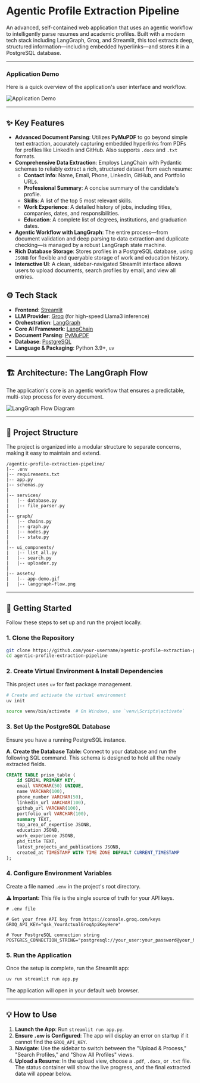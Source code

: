

# Agentic Profile Extraction Pipeline

An advanced, self-contained web application that uses an agentic workflow to intelligently parse resumes and academic profiles. Built with a modern tech stack including LangGraph, Groq, and Streamlit, this tool extracts deep, structured information—including embedded hyperlinks—and stores it in a PostgreSQL database.

---

### Application Demo

Here is a quick overview of the application's user interface and workflow.

![Application Demo](assets/app-demo.png)

---

## ✨ Key Features

-   **Advanced Document Parsing**: Utilizes **PyMuPDF** to go beyond simple text extraction, accurately capturing embedded hyperlinks from PDFs for profiles like LinkedIn and GitHub. Also supports `.docx` and `.txt` formats.
-   **Comprehensive Data Extraction**: Employs LangChain with Pydantic schemas to reliably extract a rich, structured dataset from each resume:
    -   **Contact Info**: Name, Email, Phone, LinkedIn, GitHub, and Portfolio URLs.
    -   **Professional Summary**: A concise summary of the candidate's profile.
    -   **Skills**: A list of the top 5 most relevant skills.
    -   **Work Experience**: A detailed history of jobs, including titles, companies, dates, and responsibilities.
    -   **Education**: A complete list of degrees, institutions, and graduation dates.
-   **Agentic Workflow with LangGraph**: The entire process—from document validation and deep parsing to data extraction and duplicate checking—is managed by a robust LangGraph state machine.
-   **Rich Database Storage**: Stores profiles in a PostgreSQL database, using `JSONB` for flexible and queryable storage of work and education history.
-   **Interactive UI**: A clean, sidebar-navigated Streamlit interface allows users to upload documents, search profiles by email, and view all entries.

## ⚙️ Tech Stack

-   **Frontend**: [Streamlit](https://streamlit.io/)
-   **LLM Provider**: [Groq](https://groq.com/) (for high-speed Llama3 inference)
-   **Orchestration**: [LangGraph](https://langchain-ai.github.io/langgraph/)
-   **Core AI Framework**: [LangChain](https://www.langchain.com/)
-   **Document Parsing**: [PyMuPDF](https://pymupdf.readthedocs.io/en/latest/)
-   **Database**: [PostgreSQL](https://www.postgresql.org/)
-   **Language & Packaging**: Python 3.9+, `uv`

---

## 🏗️ Architecture: The LangGraph Flow

The application's core is an agentic workflow that ensures a predictable, multi-step process for every document.

![LangGraph Flow Diagram](assets/langgraph-flow.png)

---

## 📂 Project Structure

The project is organized into a modular structure to separate concerns, making it easy to maintain and extend.

```plaintext
/agentic-profile-extraction-pipeline/
|-- .env
|-- requirements.txt
|-- app.py
|-- schemas.py
|
|-- services/
|   |-- database.py
|   |-- file_parser.py
|
|-- graph/
|   |-- chains.py
|   |-- graph.py
|   |-- nodes.py
|   |-- state.py
|
|-- ui_components/
|   |-- list_all.py
|   |-- search.py
|   |-- uploader.py
|
|-- assets/
|   |-- app-demo.gif
|   |-- langgraph-flow.png
```

---

## 🚀 Getting Started

Follow these steps to set up and run the project locally.

### 1. Clone the Repository

```bash
git clone https://github.com/your-username/agentic-profile-extraction-pipeline.git
cd agentic-profile-extraction-pipeline
```

### 2. Create Virtual Environment & Install Dependencies

This project uses `uv` for fast package management.

```bash
# Create and activate the virtual environment
uv init

source venv/bin/activate  # On Windows, use `venv\Scripts\activate`


```

### 3. Set Up the PostgreSQL Database

Ensure you have a running PostgreSQL instance.

**A. Create the Database Table:**
Connect to your database and run the following SQL command. This schema is designed to hold all the newly extracted fields.

```sql
CREATE TABLE prism_table (
    id SERIAL PRIMARY KEY,
    email VARCHAR(50) UNIQUE,
    name VARCHAR(100),
    phone_number VARCHAR(50),
    linkedin_url VARCHAR(100),
    github_url VARCHAR(100),
    portfolio_url VARCHAR(100),
    summary TEXT,
    top_area_of_expertise JSONB,
    education JSONB,
    work_experience JSONB,
    phd_title TEXT,
    latest_projects_and_publications JSONB,
    created_at TIMESTAMP WITH TIME ZONE DEFAULT CURRENT_TIMESTAMP
);
```

### 4. Configure Environment Variables

Create a file named `.env` in the project's root directory.

**⚠️ Important:** This file is the single source of truth for your API keys.

```plaintext
# .env file

# Get your free API key from https://console.groq.com/keys
GROQ_API_KEY="gsk_YourActualGroqApiKeyHere"

# Your PostgreSQL connection string
POSTGRES_CONNECTION_STRING="postgresql://your_user:your_password@your_host:your_port/your_database"
```

### 5. Run the Application

Once the setup is complete, run the Streamlit app:

```bash
uv run streamlit run app.py
```

The application will open in your default web browser.

---

## 💡 How to Use

1.  **Launch the App**: Run `streamlit run app.py`.
2.  **Ensure `.env` is Configured**: The app will display an error on startup if it cannot find the `GROQ_API_KEY`.
3.  **Navigate**: Use the sidebar to switch between the "Upload & Process," "Search Profiles," and "Show All Profiles" views.
4.  **Upload a Resume**: In the upload view, choose a `.pdf`, `.docx`, or `.txt` file. The status container will show the live progress, and the final extracted data will appear below.